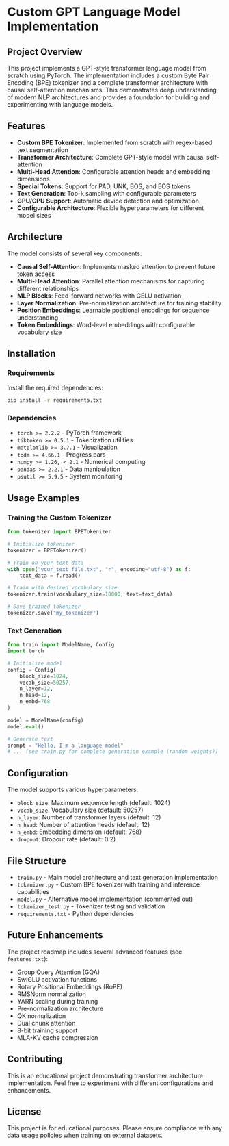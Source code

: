 # Custom GPT Language Model Implementation

## Project Overview

This project implements a GPT-style transformer language model from scratch using PyTorch. The implementation includes a custom Byte Pair Encoding (BPE) tokenizer and a complete transformer architecture with causal self-attention mechanisms. This demonstrates deep understanding of modern NLP architectures and provides a foundation for building and experimenting with language models.

## Features

- **Custom BPE Tokenizer**: Implemented from scratch with regex-based text segmentation
- **Transformer Architecture**: Complete GPT-style model with causal self-attention
- **Multi-Head Attention**: Configurable attention heads and embedding dimensions
- **Special Tokens**: Support for PAD, UNK, BOS, and EOS tokens
- **Text Generation**: Top-k sampling with configurable parameters
- **GPU/CPU Support**: Automatic device detection and optimization
- **Configurable Architecture**: Flexible hyperparameters for different model sizes

## Architecture

The model consists of several key components:

- **Causal Self-Attention**: Implements masked attention to prevent future token access
- **Multi-Head Attention**: Parallel attention mechanisms for capturing different relationships
- **MLP Blocks**: Feed-forward networks with GELU activation
- **Layer Normalization**: Pre-normalization architecture for training stability
- **Position Embeddings**: Learnable positional encodings for sequence understanding
- **Token Embeddings**: Word-level embeddings with configurable vocabulary size

## Installation

### Requirements

Install the required dependencies:

```bash
pip install -r requirements.txt
```

### Dependencies

- `torch >= 2.2.2` - PyTorch framework
- `tiktoken >= 0.5.1` - Tokenization utilities
- `matplotlib >= 3.7.1` - Visualization
- `tqdm >= 4.66.1` - Progress bars
- `numpy >= 1.26, < 2.1` - Numerical computing
- `pandas >= 2.2.1` - Data manipulation
- `psutil >= 5.9.5` - System monitoring

## Usage Examples

### Training the Custom Tokenizer

```python
from tokenizer import BPETokenizer

# Initialize tokenizer
tokenizer = BPETokenizer()

# Train on your text data
with open("your_text_file.txt", "r", encoding="utf-8") as f:
    text_data = f.read()

# Train with desired vocabulary size
tokenizer.train(vocabulary_size=10000, text=text_data)

# Save trained tokenizer
tokenizer.save("my_tokenizer")
```

### Text Generation

```python
from train import ModelName, Config
import torch

# Initialize model
config = Config(
    block_size=1024,
    vocab_size=50257,
    n_layer=12,
    n_head=12,
    n_embd=768
)

model = ModelName(config)
model.eval()

# Generate text
prompt = "Hello, I'm a language model"
# ... (see train.py for complete generation example (random weights))
```

## Configuration

The model supports various hyperparameters:

- `block_size`: Maximum sequence length (default: 1024)
- `vocab_size`: Vocabulary size (default: 50257)
- `n_layer`: Number of transformer layers (default: 12)
- `n_head`: Number of attention heads (default: 12)
- `n_embd`: Embedding dimension (default: 768)
- `dropout`: Dropout rate (default: 0.2)

## File Structure

- `train.py` - Main model architecture and text generation implementation
- `tokenizer.py` - Custom BPE tokenizer with training and inference capabilities
- `model.py` - Alternative model implementation (commented out)
- `tokenizer_test.py` - Tokenizer testing and validation
- `requirements.txt` - Python dependencies

## Future Enhancements

The project roadmap includes several advanced features (see `features.txt`):

- Group Query Attention (GQA)
- SwiGLU activation functions
- Rotary Positional Embeddings (RoPE)
- RMSNorm normalization
- YARN scaling during training
- Pre-normalization architecture
- QK normalization
- Dual chunk attention
- 8-bit training support
- MLA-KV cache compression

## Contributing

This is an educational project demonstrating transformer architecture implementation. Feel free to experiment with different configurations and enhancements.

## License

This project is for educational purposes. Please ensure compliance with any data usage policies when training on external datasets.
